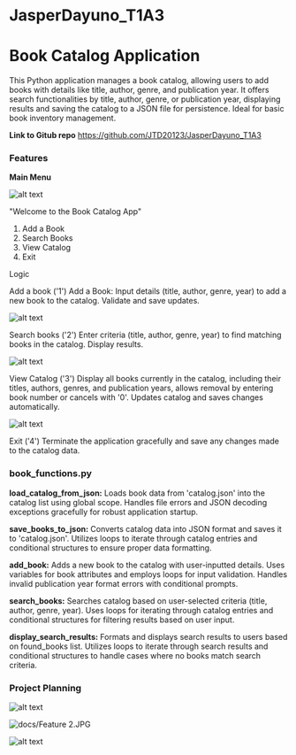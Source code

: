 # JasperDayuno_T1A3
# Book Catalog Application
This Python application manages a book catalog, allowing users to add books with details like title, author, genre, and publication year. It offers search functionalities by title, author, genre, or publication year, displaying results and saving the catalog to a JSON file for persistence. Ideal for basic book inventory management.

**Link to Gitub repo**
https://github.com/JTD20123/JasperDayuno_T1A3

### Features 

**Main Menu**

![alt text](docs/Menu.JPG)


"Welcome to the Book Catalog App"
1. Add a Book
2. Search Books
3. View Catalog
4. Exit


Logic 

Add a book ('1')
Add a Book: Input details (title, author, genre, year) to add a new book to the catalog. Validate and save updates.

![alt text](<docs/option 1.JPG>)


Search books ('2')
Enter criteria (title, author, genre, year) to find matching books in the catalog. Display results.

![alt text](docs/option2.JPG)

View Catalog ('3')
Display all books currently in the catalog, including their titles, authors, genres, and publication years, allows removal by entering book number or cancels with '0'. Updates catalog and saves changes automatically.

![alt text](<docs/option 3.JPG>)

Exit ('4')
Terminate the application gracefully and save any changes made to the catalog data.


### book_functions.py

**load_catalog_from_json:**
Loads book data from 'catalog.json' into the catalog list using global scope. Handles file errors and JSON decoding exceptions gracefully for robust application startup.

**save_books_to_json:**
Converts catalog data into JSON format and saves it to 'catalog.json'. Utilizes loops to iterate through catalog entries and conditional structures to ensure proper data formatting.

**add_book:**
Adds a new book to the catalog with user-inputted details. Uses variables for book attributes and employs loops for input validation. Handles invalid publication year format errors with conditional prompts.

**search_books:**
Searches catalog based on user-selected criteria (title, author, genre, year). Uses loops for iterating through catalog entries and conditional structures for filtering results based on user input.

**display_search_results:**
Formats and displays search results to users based on found_books list. Utilizes loops to iterate through search results and conditional structures to handle cases where no books match search criteria.

### Project Planning

![alt text](<docs/Feature 1.JPG>)



![docs/Feature 2.JPG](<docs/Feature 2.JPG>)



![alt text](<docs/feature 3.JPG>)